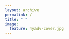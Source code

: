 ```yaml
---
layout: archive
permalink: /
title: " "
image:
  feature: 4yadv-cover.jpg
---
```


<div class="tiles" style="display:none;">
  {% for post in site.posts %}
  	{% include post-grid.html %}
  {% endfor %}
</div><!-- /.tiles -->
